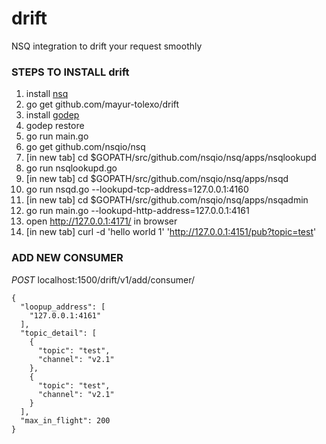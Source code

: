 # drift
NSQ integration to drift your request smoothly

### STEPS TO INSTALL drift
1. install [nsq](https://nsq.io/deployment/installing.html)
1. go get github.com/mayur-tolexo/drift
1. install [godep](https://www.github.com/tools/godep)
1. godep restore
1. go run main.go
1. go get github.com/nsqio/nsq
1. [in new tab] cd $GOPATH/src/github.com/nsqio/nsq/apps/nsqlookupd
1. go run nsqlookupd.go
1. [in new tab] cd $GOPATH/src/github.com/nsqio/nsq/apps/nsqd
1. go run nsqd.go --lookupd-tcp-address=127.0.0.1:4160
1. [in new tab] cd $GOPATH/src/github.com/nsqio/nsq/apps/nsqadmin
1. go run main.go --lookupd-http-address=127.0.0.1:4161
1. open http://127.0.0.1:4171/ in browser
1. [in new tab] curl -d 'hello world 1' 'http://127.0.0.1:4151/pub?topic=test'


### ADD NEW CONSUMER
*POST* localhost:1500/drift/v1/add/consumer/
```
{
  "loopup_address": [
    "127.0.0.1:4161"
  ],
  "topic_detail": [
    {
      "topic": "test",
      "channel": "v2.1"
    },
    {
      "topic": "test",
      "channel": "v2.1"
    }
  ],
  "max_in_flight": 200
}
```
